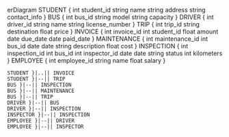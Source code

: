 erDiagram
    STUDENT {
        int student_id
        string name
        string address
        string contact_info
    }
    BUS {
        int bus_id
        string model
        string capacity
    }
    DRIVER {
        int driver_id
        string name
        string license_number
    }
    TRIP {
        int trip_id
        string destination
        float price
    }
    INVOICE {
        int invoice_id
        int student_id
        float amount
        date due_date
        date paid_date
    }
    MAINTENANCE {
        int maintenance_id
        int bus_id
        date date
        string description
        float cost
    }
    INSPECTION {
        int inspection_id
        int bus_id
        int inspector_id
        date date
        string status
        int kilometers
    }
    EMPLOYEE {
        int employee_id
        string name
        float salary
    }

    STUDENT }|..|| INVOICE
    STUDENT }|--|| TRIP
    BUS }|--|| INSPECTION
    BUS }|--|| MAINTENANCE
    BUS }|--|| TRIP
    DRIVER }|--|| BUS
    DRIVER }|--|| INSPECTION
    INSPECTOR }|--|| INSPECTION
    EMPLOYEE }|--|| DRIVER
    EMPLOYEE }|--|| INSPECTOR
